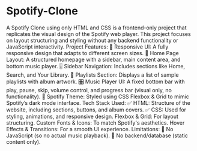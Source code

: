 # Spotify-Clone
A Spotify Clone using only HTML and CSS is a frontend-only project that replicates the visual design of the Spotify web player. This project focuses on layout structuring and styling without any backend functionality or JavaScript interactivity.
Project Features:
🎵 Responsive UI: A fully responsive design that adapts to different screen sizes.
🎼 Home Page Layout: A structured homepage with a sidebar, main content area, and bottom music player.
🎚 Sidebar Navigation: Includes sections like Home, Search, and Your Library.
📜 Playlists Section: Displays a list of sample playlists with album artwork.
🎛 Music Player UI: A fixed bottom bar with play, pause, skip, volume control, and progress bar (visual only, no functionality).
🎨 Spotify Theme: Styled using CSS Flexbox & Grid to mimic Spotify’s dark mode interface.
Tech Stack Used:
✅ HTML: Structure of the website, including sections, buttons, and album covers.
✅ CSS: Used for styling, animations, and responsive design.
Flexbox & Grid: For layout structuring.
Custom Fonts & Icons: To match Spotify's aesthetics.
Hover Effects & Transitions: For a smooth UI experience.
Limitations:
🚫 No JavaScript (so no actual music playback).
🚫 No backend/database (static content only).
